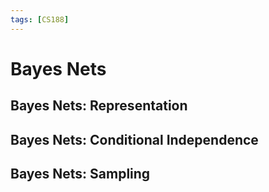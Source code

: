 ```yaml
---
tags: [CS188]
---
```

# Bayes Nets

## Bayes Nets: Representation

## Bayes Nets: Conditional Independence

## Bayes Nets: Sampling